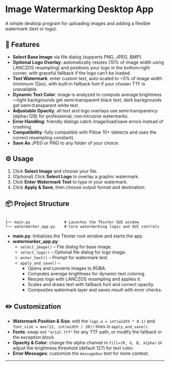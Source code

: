 # Image Watermarking Desktop App
A simple desktop program for uploading images and adding a flexible watermark (text or logo).

## 🚀 Features

- **Select Base Image** via file dialog (supports PNG, JPEG, BMP).
- **Optional Logo Overlay**: automatically resizes (10% of image width using LANCZOS resampling) and positions your logo in the bottom‑right corner, with graceful fallback if the logo can’t be loaded.
- **Text Watermark**: enter custom text, auto‑scaled to ~5% of image width (minimum 12px), with built‑in fallback font if your chosen TTF is unavailable.
- **Dynamic Text Color**: image is analyzed to compute average brightness—light backgrounds get semi‑transparent black text, dark backgrounds get semi‑transparent white text.
- **Adjustable Opacity**: all text and logo overlays use semi‑transparency (alpha=128) for professional, non‑intrusive watermarks.
- **Error Handling**: friendly dialogs catch image/load/save errors instead of crashing.
- **Compatibility**: fully compatible with Pillow 10+ (detects and uses the correct resampling constant).
- **Save As** JPEG or PNG to any folder of your choice.

## ⚙️ Usage

1. Click **Select Image** and choose your file.
2. (Optional) Click **Select Logo** to overlay a graphic watermark.
3. Click **Enter Watermark Text** to type in your watermark.
4. Click **Apply & Save**, then choose output format and destination.

## 📦 Project Structure

```
.
├── main.py               # Launches the Tkinter GUI window
└── watermarker_app.py    # Core watermarking logic and GUI controls
```

- **main.py**: Initializes the Tkinter root window and starts the app.
- **watermarker_app.py**:
  - `select_image()` – File dialog for base image.
  - `select_logo()` – Optional file dialog for logo image.
  - `enter_text()` – Prompt for watermark text.
  - `apply_and_save()` –
    - Opens and converts images to RGBA.
    - Computes average brightness for dynamic text coloring.
    - Resizes logo with LANCZOS resampling and applies it.
    - Scales and draws text with fallback font and correct opacity.
    - Composites watermark layer and saves result with error checks.

## ✏️ Customization

- **Watermark Position & Size**: edit the `logo_w = int(width * 0.1)` and `font_size = max(12, int(width / 20))` lines in `apply_and_save()`.
- **Fonts**: swap out `"arial.ttf"` for any TTF path, or modify the fallback in the exception block.
- **Opacity & Color**: change the alpha channel in `fill=(R, G, B, alpha)` or adjust the brightness threshold (default 127) for text color.
- **Error Messages**: customize the `messagebox` text for more context.

---

